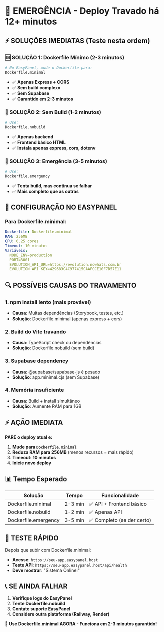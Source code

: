 # 🚨 EMERGÊNCIA - Deploy Travado há 12+ minutos

## ⚡ SOLUÇÕES IMEDIATAS (Teste nesta ordem)

### **🆘 SOLUÇÃO 1: Dockerfile Mínimo** (2-3 minutos)
```bash
# No EasyPanel, mude o Dockerfile para:
Dockerfile.minimal
```
- ✅ **Apenas Express + CORS**
- ✅ **Sem build complexo**
- ✅ **Sem Supabase**
- ✅ **Garantido em 2-3 minutos**

### **🚨 SOLUÇÃO 2: Sem Build** (1-2 minutos)
```bash
# Use:
Dockerfile.nobuild
```
- ✅ **Apenas backend**
- ✅ **Frontend básico HTML**
- ✅ **Instala apenas express, cors, dotenv**

### **🔧 SOLUÇÃO 3: Emergência** (3-5 minutos)
```bash
# Use:
Dockerfile.emergency
```
- ✅ **Tenta build, mas continua se falhar**
- ✅ **Mais completo que as outras**

## 🎯 CONFIGURAÇÃO NO EASYPANEL

### Para Dockerfile.minimal:
```yaml
Dockerfile: Dockerfile.minimal
RAM: 256MB
CPU: 0.25 cores
Timeout: 10 minutos
Variáveis:
  NODE_ENV=production
  PORT=3001
  EVOLUTION_API_URL=https://evolution.nowhats.com.br
  EVOLUTION_API_KEY=429683C4C977415CAAFCCE10F7D57E11
```

## 🔍 POSSÍVEIS CAUSAS DO TRAVAMENTO

### **1. npm install lento** (mais provável)
- **Causa**: Muitas dependências (Storybook, testes, etc.)
- **Solução**: Dockerfile.minimal (apenas express + cors)

### **2. Build do Vite travando**
- **Causa**: TypeScript check ou dependências
- **Solução**: Dockerfile.nobuild (sem build)

### **3. Supabase dependency**
- **Causa**: @supabase/supabase-js é pesado
- **Solução**: app.minimal.cjs (sem Supabase)

### **4. Memória insuficiente**
- **Causa**: Build + install simultâneo
- **Solução**: Aumente RAM para 1GB

## ⚡ AÇÃO IMEDIATA

**PARE o deploy atual e:**

1. **Mude para `Dockerfile.minimal`**
2. **Reduza RAM para 256MB** (menos recursos = mais rápido)
3. **Timeout: 10 minutos**
4. **Inicie novo deploy**

## 📊 Tempo Esperado

| Solução | Tempo | Funcionalidade |
|---------|-------|----------------|
| Dockerfile.minimal | 2-3 min | ✅ API + Frontend básico |
| Dockerfile.nobuild | 1-2 min | ✅ Apenas API |
| Dockerfile.emergency | 3-5 min | ✅ Completo (se der certo) |

## 🎯 TESTE RÁPIDO

Depois que subir com Dockerfile.minimal:
- **Acesse**: `https://seu-app.easypanel.host`
- **Teste API**: `https://seu-app.easypanel.host/api/health`
- **Deve mostrar**: "Sistema Online!"

## 📞 SE AINDA FALHAR

1. **Verifique logs do EasyPanel**
2. **Tente Dockerfile.nobuild**
3. **Contate suporte EasyPanel**
4. **Considere outra plataforma (Railway, Render)**

**🚀 Use Dockerfile.minimal AGORA - Funciona em 2-3 minutos garantido!**